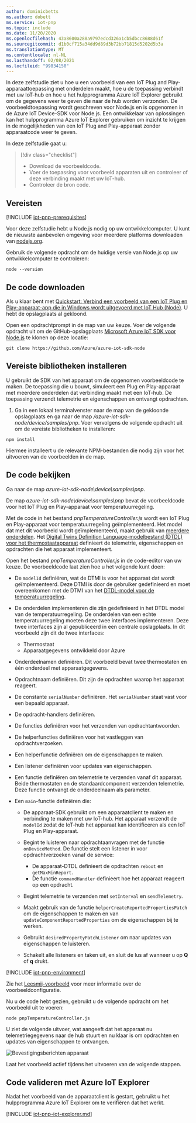 ```yaml
---
author: dominicbetts
ms.author: dobett
ms.service: iot-pnp
ms.topic: include
ms.date: 11/20/2020
ms.openlocfilehash: 43a8600a288a9797edcd326a1cb5dbcc8688d61f
ms.sourcegitcommit: d1b0cf715a34dd9d89d3b72bb71815d5202d5b3a
ms.translationtype: MT
ms.contentlocale: nl-NL
ms.lasthandoff: 02/08/2021
ms.locfileid: "99834150"
---
```

In deze zelfstudie ziet u hoe u een voorbeeld van een IoT Plug and Play-apparaattoepassing met onderdelen maakt, hoe u de toepassing verbindt met uw IoT-hub en hoe u het hulpprogramma Azure IoT Explorer gebruikt om de gegevens weer te geven die naar de hub worden verzonden. De voorbeeldtoepassing wordt geschreven voor Node.js en is opgenomen in de Azure IoT Device-SDK voor Node.js. Een ontwikkelaar van oplossingen kan het hulpprogramma Azure IoT Explorer gebruiken om inzicht te krijgen in de mogelijkheden van een IoT Plug and Play-apparaat zonder apparaatcode weer te geven.

In deze zelfstudie gaat u:

> [!div class="checklist"]
> * Download de voorbeeldcode.
> * Voer de toepassing voor voorbeeld apparaten uit en controleer of deze verbinding maakt met uw IoT-hub.
> * Controleer de bron code.

## <a name="prerequisites"></a>Vereisten

[!INCLUDE [iot-pnp-prerequisites](iot-pnp-prerequisites.md)]

Voor deze zelfstudie hebt u Node.js nodig op uw ontwikkelcomputer. U kunt de nieuwste aanbevolen omgeving voor meerdere platforms downloaden van [nodejs.org](https://nodejs.org).

Gebruik de volgende opdracht om de huidige versie van Node.js op uw ontwikkelcomputer te controleren:

```cmd/sh
node --version
```

## <a name="download-the-code"></a>De code downloaden

Als u klaar bent met [Quickstart: Verbind een voorbeeld van een IoT Plug en Play-apparaat-app die in Windows wordt uitgevoerd met IoT Hub (Node)](../articles/iot-pnp/quickstart-connect-device.md). U hebt de opslagplaats al gekloond.

Open een opdrachtprompt in de map van uw keuze. Voer de volgende opdracht uit om de GitHub-opslagplaats [Microsoft Azure IoT SDK voor Node.js](https://github.com/Azure/azure-iot-sdk-node) te klonen op deze locatie:

```cmd/sh
git clone https://github.com/Azure/azure-iot-sdk-node
```

## <a name="install-required-libraries"></a>Vereiste bibliotheken installeren

U gebruikt de SDK van het apparaat om de opgenomen voorbeeldcode te maken. De toepassing die u bouwt, simuleert een Plug en Play-apparaat met meerdere onderdelen dat verbinding maakt met een IoT-hub. De toepassing verzendt telemetrie en eigenschappen en ontvangt opdrachten.

1. Ga in een lokaal terminalvenster naar de map van de gekloonde opslagplaats en ga naar de map */azure-iot-sdk-node/device/samples/pnp*. Voer vervolgens de volgende opdracht uit om de vereiste bibliotheken te installeren:

```cmd/sh
npm install
```

Hiermee installeert u de relevante NPM-bestanden die nodig zijn voor het uitvoeren van de voorbeelden in de map.

## <a name="review-the-code"></a>De code bekijken

Ga naar de map *azure-iot-sdk-node\device\samples\pnp*.

De map *azure-iot-sdk-node\device\samples\pnp* bevat de voorbeeldcode voor het IoT Plug en Play-apparaat voor temperatuurregeling.

Met de code in het bestand *pnpTemperatureController.js* wordt een IoT Plug en Play-apparaat voor temperatuurregeling geïmplementeerd. Het model dat met dit voorbeeld wordt geïmplementeerd, maakt gebruik van [meerdere onderdelen](../articles/iot-pnp/concepts-components.md). Het [Digital Twins Definition Language-modelbestand (DTDL) voor het thermostaatapparaat](https://github.com/Azure/opendigitaltwins-dtdl/blob/master/DTDL/v2/samples/TemperatureController.json) definieert de telemetrie, eigenschappen en opdrachten die het apparaat implementeert.

Open het bestand *pnpTemperatureController.js* in de code-editor van uw keuze. De voorbeeldcode laat zien hoe u het volgende kunt doen:

- De `modelId` definiëren, wat de DTMI is voor het apparaat dat wordt geïmplementeerd. Deze DTMI is door de gebruiker gedefinieerd en moet overeenkomen met de DTMI van het [DTDL-model voor de temperatuurregeling](https://github.com/Azure/opendigitaltwins-dtdl/blob/master/DTDL/v2/samples/TemperatureController.json).

- De onderdelen implementeren die zijn gedefinieerd in het DTDL model van de temperatuurregeling. De onderdelen van een echte temperatuurregeling moeten deze twee interfaces implementeren. Deze twee interfaces zijn al gepubliceerd in een centrale opslagplaats. In dit voorbeeld zijn dit de twee interfaces:

  - Thermostaat
  - Apparaatgegevens ontwikkeld door Azure

- Onderdeelnamen definiëren. Dit voorbeeld bevat twee thermostaten en één onderdeel met apparaatgegevens.

- Opdrachtnaam definiëren. Dit zijn de opdrachten waarop het apparaat reageert.

- De constante `serialNumber` definiëren. Het `serialNumber` staat vast voor een bepaald apparaat.

- De opdracht-handlers definiëren.

- De functies definiëren voor het verzenden van opdrachtantwoorden.

- De helperfuncties definiëren voor het vastleggen van opdrachtverzoeken.

- Een helperfunctie definiëren om de eigenschappen te maken.

- Een listener definiëren voor updates van eigenschappen.

- Een functie definiëren om telemetrie te verzenden vanaf dit apparaat. Beide thermostaten en de standaardcomponent verzenden telemetrie. Deze functie ontvangt de onderdeelnaam als parameter.

- Een `main`-functie definiëren die:

  - De apparaat-SDK gebruikt om een apparaatclient te maken en verbinding te maken met uw IoT-hub. Het apparaat verzendt de `modelId` zodat de IoT-hub het apparaat kan identificeren als een IoT Plug en Play-apparaat.

  - Begint te luisteren naar opdrachtaanvragen met de functie `onDeviceMethod`. De functie stelt een listener in voor opdrachtverzoeken vanaf de service:

    - De apparaat-DTDL definieert de opdrachten `reboot` en `getMaxMinReport`.
    - De functie `commandHandler` definieert hoe het apparaat reageert op een opdracht.

  - Begint telemetrie te verzenden met `setInterval` en `sendTelemetry`.

  - Maakt gebruik van de functie `helperCreateReportedPropertiesPatch` om de eigenschappen te maken en van `updateComponentReportedProperties` om de eigenschappen bij te werken.

  - Gebruikt `desiredPropertyPatchListener` om naar updates van eigenschappen te luisteren.

  - Schakelt alle listeners en taken uit, en sluit de lus af wanneer u op **Q** of **q** drukt.

[!INCLUDE [iot-pnp-environment](iot-pnp-environment.md)]

Zie het [Leesmij-voorbeeld](https://github.com/Azure/azure-iot-sdk-node/blob/master/device/samples/pnp/readme.md) voor meer informatie over de voorbeeldconfiguratie.

Nu u de code hebt gezien, gebruikt u de volgende opdracht om het voorbeeld uit te voeren:

```cmd\sh
node pnpTemperatureController.js
```

U ziet de volgende uitvoer, wat aangeeft dat het apparaat nu telemetriegegevens naar de hub stuurt en nu klaar is om opdrachten en updates van eigenschappen te ontvangen.

![Bevestigingsberichten apparaat](media/iot-pnp-multiple-components-node/multiple-component.png)

Laat het voorbeeld actief tijdens het uitvoeren van de volgende stappen.

## <a name="use-azure-iot-explorer-to-validate-the-code"></a>Code valideren met Azure IoT Explorer

Nadat het voorbeeld van de apparaatclient is gestart, gebruikt u het hulpprogramma Azure IoT Explorer om te verifiëren dat het werkt.

[!INCLUDE [iot-pnp-iot-explorer.md](iot-pnp-iot-explorer.md)]
